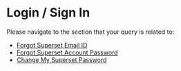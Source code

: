 # Login / Sign In

Please navigate to the section that your query is related to:

* [Forgot Superset Email ID](forgot-superset-email-id.md)
* [Forgot Superset Account Password](forgot-superset-account-password.md)
* [Change My Superset Password](../account-issues/change-my-superset-password.md)

